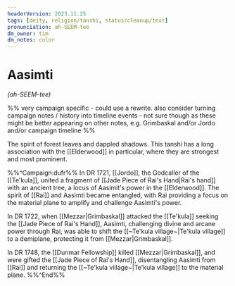 ```yaml
---
headerVersion: 2023.11.25
tags: [deity, religion/tanshi, status/cleanup/text]
pronunciation: ah-SEEM-tee
dm_owner: tim
dm_notes: color
---
```

# Aasimti
*(ah-SEEM-tee)*

%% very campaign specific - could use a rewrite. also consider turning campaign notes / history into timeline events - not sure though as these might be better appearing on other notes, e.g. Grimbaskal and/or Jordo and/or campaign timeline %%

The spirit of forest leaves and dappled shadows. This tanshi has a long association with the [[Elderwood]] in particular, where they are strongest and most prominent. 

%%^Campaign:dufr%%
In DR 1721, [[Jordo]], the Godcaller of the [[Te'kula]], united a fragment of [[Jade Piece of Rai's Hand|Rai's hand]] with an ancient tree, a locus of Aasimit's power in the [[Elderwood]]. The spirit of [[Rai]] and Aasimti became entangled, with Rai providing a focus on the material plane to amplify and challenge Aasimti's power. 

In DR 1722, when [[Mezzar|Grimbaskal]] attacked the [[Te'kula]] seeking the [[Jade Piece of Rai's Hand]], Aasimti, challenging divine and arcane power through Rai, was able to shift the [[~Te'kula village~|Te'kula village]] to a demiplane, protecting it from [[Mezzar|Grimbaskal]]. 

In DR 1748, the [[Dunmar Fellowship]] killed [[Mezzar|Grimbaskal]], and were gifted the [[Jade Piece of Rai's Hand]], disentangling Aasimti from [[Rai]] and returning the [[~Te'kula village~|Te'kula village]] to the material plane. 
%%^End%%


